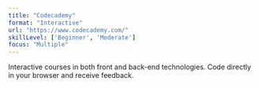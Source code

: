 ```yaml
---
title: "Codecademy"
format: "Interactive"
url: "https://www.codecademy.com/"
skillLevel: ['Beginner', 'Moderate']
focus: "Multiple"
---
```


Interactive courses in both front and back-end technologies. Code directly in your browser and receive feedback.
